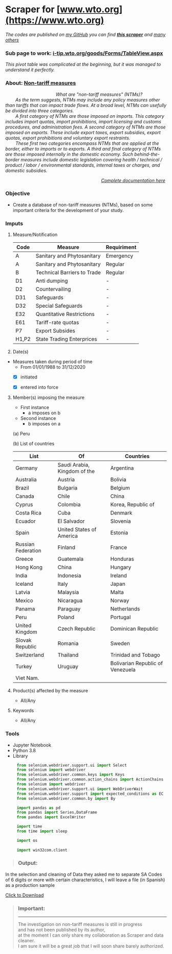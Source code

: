 
Scraper for **[www.wto.org](https://www.wto.org)**  
===


*The codes are published on [my GitHub](https://github.com/raulsedano2410) you can find [**this scraper**](https://github.com/raulsedano2410/Scraper-www.wto.org) and [many others](https://github.com/raulsedano2410?tab=repositories)*


### Sub page to work: **[i-tip.wto.org/goods/Forms/TableView.aspx](https://i-tip.wto.org/goods/Forms/TableView.aspx)**



*This pivot table was complicated at the beginning, but it was managed to understand it perfectly.*

### About: **[Non-tariff measures](https://i-tip.wto.org/goods/Forms/TableView.aspx)**  



*&nbsp;&nbsp;&nbsp;&nbsp;&nbsp;&nbsp;&nbsp;&nbsp;&nbsp;&nbsp;&nbsp;&nbsp;&nbsp;&nbsp;&nbsp;&nbsp;&nbsp;&nbsp;&nbsp;&nbsp;&nbsp;&nbsp;&nbsp;&nbsp;&nbsp;&nbsp;&nbsp;&nbsp;&nbsp;&nbsp;&nbsp;&nbsp;&nbsp;&nbsp;&nbsp;&nbsp;&nbsp;&nbsp;&nbsp;&nbsp;What are "non-tariff measures" (NTMs)?  
&nbsp;&nbsp;&nbsp;&nbsp;&nbsp;&nbsp;&nbsp;&nbsp;As the term suggests, NTMs may include any policy measures other than tariffs that can impact trade flows. At a broad level, NTMs can usefully be divided into three categories.  
&nbsp;&nbsp;&nbsp;&nbsp;&nbsp;&nbsp;&nbsp;&nbsp;A first category of NTMs are those imposed on imports. This category includes import quotas, import prohibitions, import licensing and customs procedures, and administration fees. A second category of NTMs are those imposed on exports. These include export taxes, export subsidies, export quotas, export prohibitions and voluntary export restraints.  
&nbsp;&nbsp;&nbsp;&nbsp;&nbsp;&nbsp;&nbsp;&nbsp;These first two categories encompass NTMs that are applied at the border, either to imports or to exports. A third and final category of NTMs are those imposed internally in the domestic economy. Such behind-the-border measures include domestic legislation covering health / technical / product / labor / environmental standards, internal taxes or charges, and domestic subsidies.*  

&nbsp;&nbsp;&nbsp;&nbsp;&nbsp;&nbsp;&nbsp;&nbsp;&nbsp;&nbsp;&nbsp;&nbsp;&nbsp;&nbsp;&nbsp;&nbsp;&nbsp;&nbsp;&nbsp;&nbsp;&nbsp;&nbsp;&nbsp;&nbsp;&nbsp;&nbsp;&nbsp;&nbsp;&nbsp;&nbsp;&nbsp;&nbsp;&nbsp;&nbsp;&nbsp;&nbsp;&nbsp;&nbsp;&nbsp;&nbsp;&nbsp;&nbsp;&nbsp;&nbsp;&nbsp;&nbsp;&nbsp;&nbsp;&nbsp;&nbsp;&nbsp;&nbsp;&nbsp;&nbsp;&nbsp;&nbsp;&nbsp;&nbsp;&nbsp;&nbsp;&nbsp;&nbsp;&nbsp;&nbsp;&nbsp;&nbsp;&nbsp;&nbsp;&nbsp;&nbsp;&nbsp;&nbsp;&nbsp;&nbsp;&nbsp;
*[Complete documentation here](https://www.wto.org/english/res_e/reser_e/ersd201201_e.pdf)*

### Objective

* Create a database of non-tariff measures (NTMs), based on some important criteria for the development of your study.

### Imputs

1. Measure/Notification
     

     |Code|Measure|Requiriment|
     |---|---|---|
     |A|Sanitary and Phytosanitary|Emergency|
     |A|Sanitary and Phytosanitary|Regular|
     |B|Technical Barriers to Trade|Regular|
     |D1|Anti dumping|-|
     |D2|Countervailing|-|
     |D31|Safeguards|-|
     |D32|Special Safeguards|-|
     |E32|Quantitative Restrictions|-|
     |E61|Tariff-rate quotas|-|
     |P7|Export Subsides|-|
     |H1,P2|State Trading Enterprices|-|
  
2. Date(s)
 - Measures taken during period of time
     - From 01/01/1988 to 31/12/2020  
     - [x] initiated
     - [x] entered into force  



  

3.  Member(s) imposing the measure  
     * First instance
          * a imposes on b
     * Second instance
          * b imposes on a  

     (a) Peru 


     (b) List of countries

     |         List        |        Of         |    Countries       |
     |         ----        |       ----        |      ----          |
     |        Germany      |  Saudi Arabia, Kingdom of the | Argentina |
     |        Australia    |   Austria         |    Bolivia         |
     |        Brazil       |     Bulgaria      |    Belgium         |
     |        Canada       |     Chile         |     China          |
     |        Cyprus       |    Colombia       | Korea, Republic of |
     |        Costa Rica   |    Cuba           | Denmark            |
     |        Ecuador      |    El Salvador    | Slovenia           |
     |        Spain        |    United States of America | Estonia  |
     |        Russian Federation | Finland     | France             |
     |        Greece       |    Guatemala      | Honduras           |
     |        Hong Kong    |    China          | Hungary            |
     |        India        |    Indonesia      | Ireland            |
     |        Iceland      |    Italy          | Japan              |
     |        Latvia       |    Malaysia       | Malta              |
     |        Mexico       |    Nicaragua      | Norway             |
     |        Panama       |    Paraguay       | Netherlands        |
     |        Peru         |    Poland         | Portugal           |
     |        United Kingdom | Czech Republic  | Dominican Republic |
     |        Slovak Republic | Romania        | Sweden             |
     |        Switzerland  |    Thailand       | Trinidad and Tobago |
     |        Turkey       |    Uruguay        | Bolivarian Republic of Venezuela |
     |        Viet Nam.    |                   |                    |


4. Product(s) affected by the measure
     * All/Any
5. Keywords
     * All/Any

### Tools  

* Jupyter Notebook
* Python 3.8
* Library

```python
     from selenium.webdriver.support.ui import Select
     from selenium import webdriver
     from selenium.webdriver.common.keys import Keys
     from selenium.webdriver.common.action_chains import ActionChains
     from selenium import webdriver
     from selenium.webdriver.support.ui import WebDriverWait
     from selenium.webdriver.support import expected_conditions as EC
     from selenium.webdriver.common.by import By

     import pandas as pd
     from pandas import Series,DataFrame
     from pandas import ExcelWriter

     import time
     from time import sleep

     import os
     
     import win32com.client
```  

>### Output:  

In the selection and cleaning of Data they asked me to separate SA Codes of 6 digits or more with certain characteristics, I will leave a file (in Spanish) as a production sample

<p><a href="../files/Peru-World.xlsx" download> Click to Download </a></p>


> ### Important:
>---
>The investigation on non-tariff measures is still in progress  
>and has not been published by its author,  
>at the moment I can only share my collaboration as Scraper and data cleaner.  
>I am sure it will be a great job that I will soon share
>barely authorized.
